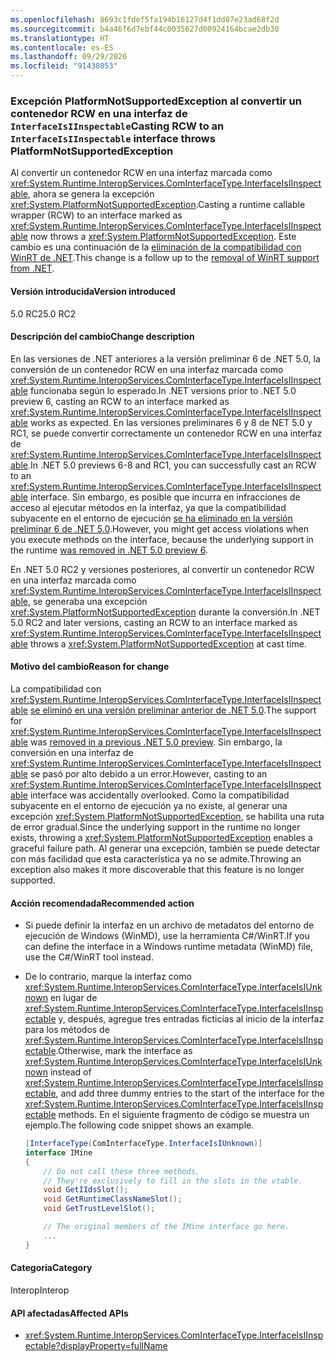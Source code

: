 ```yaml
---
ms.openlocfilehash: 8693c1fdef5fa194b16127d4f1dd87e23ad68f2d
ms.sourcegitcommit: b4a46f6d7ebf44c0035627d00924164bcae2db30
ms.translationtype: HT
ms.contentlocale: es-ES
ms.lasthandoff: 09/29/2020
ms.locfileid: "91438053"
---
```

### <a name="casting-rcw-to-an-interfaceisiinspectable-interface-throws-platformnotsupportedexception"></a><span data-ttu-id="9929b-101">Excepción PlatformNotSupportedException al convertir un contenedor RCW en una interfaz de `InterfaceIsIInspectable`</span><span class="sxs-lookup"><span data-stu-id="9929b-101">Casting RCW to an `InterfaceIsIInspectable` interface throws PlatformNotSupportedException</span></span>

<span data-ttu-id="9929b-102">Al convertir un contenedor RCW en una interfaz marcada como <xref:System.Runtime.InteropServices.ComInterfaceType.InterfaceIsIInspectable>, ahora se genera la excepción <xref:System.PlatformNotSupportedException>.</span><span class="sxs-lookup"><span data-stu-id="9929b-102">Casting a runtime callable wrapper (RCW) to an interface marked as <xref:System.Runtime.InteropServices.ComInterfaceType.InterfaceIsIInspectable> now throws a <xref:System.PlatformNotSupportedException>.</span></span> <span data-ttu-id="9929b-103">Este cambio es una continuación de la [eliminación de la compatibilidad con WinRT de .NET](../../../../docs/core/compatibility/interop.md#built-in-support-for-winrt-is-removed-from-net).</span><span class="sxs-lookup"><span data-stu-id="9929b-103">This change is a follow up to the [removal of WinRT support from .NET](../../../../docs/core/compatibility/interop.md#built-in-support-for-winrt-is-removed-from-net).</span></span>

#### <a name="version-introduced"></a><span data-ttu-id="9929b-104">Versión introducida</span><span class="sxs-lookup"><span data-stu-id="9929b-104">Version introduced</span></span>

<span data-ttu-id="9929b-105">5.0 RC2</span><span class="sxs-lookup"><span data-stu-id="9929b-105">5.0 RC2</span></span>

#### <a name="change-description"></a><span data-ttu-id="9929b-106">Descripción del cambio</span><span class="sxs-lookup"><span data-stu-id="9929b-106">Change description</span></span>

<span data-ttu-id="9929b-107">En las versiones de .NET anteriores a la versión preliminar 6 de .NET 5.0, la conversión de un contenedor RCW en una interfaz marcada como <xref:System.Runtime.InteropServices.ComInterfaceType.InterfaceIsIInspectable> funcionaba según lo esperado.</span><span class="sxs-lookup"><span data-stu-id="9929b-107">In .NET versions prior to .NET 5.0 preview 6, casting an RCW to an interface marked as <xref:System.Runtime.InteropServices.ComInterfaceType.InterfaceIsIInspectable> works as expected.</span></span> <span data-ttu-id="9929b-108">En las versiones preliminares 6 y 8 de NET 5.0 y RC1, se puede convertir correctamente un contenedor RCW en una interfaz de <xref:System.Runtime.InteropServices.ComInterfaceType.InterfaceIsIInspectable>.</span><span class="sxs-lookup"><span data-stu-id="9929b-108">In .NET 5.0 previews 6-8 and RC1, you can successfully cast an RCW to an <xref:System.Runtime.InteropServices.ComInterfaceType.InterfaceIsIInspectable> interface.</span></span> <span data-ttu-id="9929b-109">Sin embargo, es posible que incurra en infracciones de acceso al ejecutar métodos en la interfaz, ya que la compatibilidad subyacente en el entorno de ejecución [se ha eliminado en la versión preliminar 6 de .NET 5.0](../../../../docs/core/compatibility/interop.md#built-in-support-for-winrt-is-removed-from-net).</span><span class="sxs-lookup"><span data-stu-id="9929b-109">However, you might get access violations when you execute methods on the interface, because the underlying support in the runtime [was removed in .NET 5.0 preview 6](../../../../docs/core/compatibility/interop.md#built-in-support-for-winrt-is-removed-from-net).</span></span>

<span data-ttu-id="9929b-110">En .NET 5.0 RC2 y versiones posteriores, al convertir un contenedor RCW en una interfaz marcada como <xref:System.Runtime.InteropServices.ComInterfaceType.InterfaceIsIInspectable>, se generaba una excepción <xref:System.PlatformNotSupportedException> durante la conversión.</span><span class="sxs-lookup"><span data-stu-id="9929b-110">In .NET 5.0 RC2 and later versions, casting an RCW to an interface marked as <xref:System.Runtime.InteropServices.ComInterfaceType.InterfaceIsIInspectable> throws a <xref:System.PlatformNotSupportedException> at cast time.</span></span>

#### <a name="reason-for-change"></a><span data-ttu-id="9929b-111">Motivo del cambio</span><span class="sxs-lookup"><span data-stu-id="9929b-111">Reason for change</span></span>

<span data-ttu-id="9929b-112">La compatibilidad con <xref:System.Runtime.InteropServices.ComInterfaceType.InterfaceIsIInspectable> [se eliminó en una versión preliminar anterior de .NET 5.0](../../../../docs/core/compatibility/interop.md#built-in-support-for-winrt-is-removed-from-net).</span><span class="sxs-lookup"><span data-stu-id="9929b-112">The support for <xref:System.Runtime.InteropServices.ComInterfaceType.InterfaceIsIInspectable> was [removed in a previous .NET 5.0 preview](../../../../docs/core/compatibility/interop.md#built-in-support-for-winrt-is-removed-from-net).</span></span> <span data-ttu-id="9929b-113">Sin embargo, la conversión en una interfaz de <xref:System.Runtime.InteropServices.ComInterfaceType.InterfaceIsIInspectable> se pasó por alto debido a un error.</span><span class="sxs-lookup"><span data-stu-id="9929b-113">However, casting to an <xref:System.Runtime.InteropServices.ComInterfaceType.InterfaceIsIInspectable> interface was accidentally overlooked.</span></span> <span data-ttu-id="9929b-114">Como la compatibilidad subyacente en el entorno de ejecución ya no existe, al generar una excepción <xref:System.PlatformNotSupportedException>, se habilita una ruta de error gradual.</span><span class="sxs-lookup"><span data-stu-id="9929b-114">Since the underlying support in the runtime no longer exists, throwing a <xref:System.PlatformNotSupportedException> enables a graceful failure path.</span></span> <span data-ttu-id="9929b-115">Al generar una excepción, también se puede detectar con más facilidad que esta característica ya no se admite.</span><span class="sxs-lookup"><span data-stu-id="9929b-115">Throwing an exception also makes it more discoverable that this feature is no longer supported.</span></span>

#### <a name="recommended-action"></a><span data-ttu-id="9929b-116">Acción recomendada</span><span class="sxs-lookup"><span data-stu-id="9929b-116">Recommended action</span></span>

- <span data-ttu-id="9929b-117">Si puede definir la interfaz en un archivo de metadatos del entorno de ejecución de Windows (WinMD), use la herramienta C#/WinRT.</span><span class="sxs-lookup"><span data-stu-id="9929b-117">If you can define the interface in a Windows runtime metadata (WinMD) file, use the C#/WinRT tool instead.</span></span>

- <span data-ttu-id="9929b-118">De lo contrario, marque la interfaz como <xref:System.Runtime.InteropServices.ComInterfaceType.InterfaceIsIUnknown> en lugar de <xref:System.Runtime.InteropServices.ComInterfaceType.InterfaceIsIInspectable> y, después, agregue tres entradas ficticias al inicio de la interfaz para los métodos de <xref:System.Runtime.InteropServices.ComInterfaceType.InterfaceIsIInspectable>.</span><span class="sxs-lookup"><span data-stu-id="9929b-118">Otherwise, mark the interface as <xref:System.Runtime.InteropServices.ComInterfaceType.InterfaceIsIUnknown> instead of <xref:System.Runtime.InteropServices.ComInterfaceType.InterfaceIsIInspectable>, and add three dummy entries to the start of the interface for the <xref:System.Runtime.InteropServices.ComInterfaceType.InterfaceIsIInspectable> methods.</span></span> <span data-ttu-id="9929b-119">En el siguiente fragmento de código se muestra un ejemplo.</span><span class="sxs-lookup"><span data-stu-id="9929b-119">The following code snippet shows an example.</span></span>

  ```csharp
  [InterfaceType(ComInterfaceType.InterfaceIsIUnknown)]
  interface IMine
  {
      // Do not call these three methods.
      // They're exclusively to fill in the slots in the vtable.
      void GetIIdsSlot();
      void GetRuntimeClassNameSlot();
      void GetTrustLevelSlot();

      // The original members of the IMine interface go here.
      ...
  }
  ```

#### <a name="category"></a><span data-ttu-id="9929b-120">Categoría</span><span class="sxs-lookup"><span data-stu-id="9929b-120">Category</span></span>

<span data-ttu-id="9929b-121">Interop</span><span class="sxs-lookup"><span data-stu-id="9929b-121">Interop</span></span>

#### <a name="affected-apis"></a><span data-ttu-id="9929b-122">API afectadas</span><span class="sxs-lookup"><span data-stu-id="9929b-122">Affected APIs</span></span>

- <xref:System.Runtime.InteropServices.ComInterfaceType.InterfaceIsIInspectable?displayProperty=fullName>

<!--

#### Affected APIs

- `F:System.Runtime.InteropServices.ComInterfaceType.InterfaceIsIInspectable`

-->
